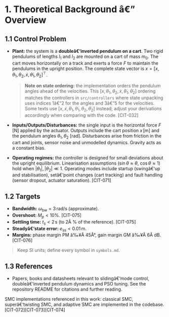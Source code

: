 ﻿# 1. Theoretical Background â€” Overview

## 1.1 Control Problem

- **Plant:** the system is a **doubleâ€‘inverted pendulum on a cart**.  Two
  rigid pendulums of lengths $l_1$ and $l_2$ are mounted on a cart of mass
  $m_0$.  The cart moves horizontally on a track and exerts a force $F$
  to maintain the pendulums in the upright position.  The complete state
  vector is $x=[x,\theta_1,\theta_2,\dot{x},\dot{\theta}_1,\dot{\theta}_2]^\top$.

  > **Note on state ordering:** the implementation orders the pendulum angles ahead of the velocities.  This $[x,\theta_1,\theta_2,\dot{x},\dot{\theta}_1,\dot{\theta}_2]$ ordering matches the controllers in `src/controllers` where state unpacking uses indices 1â€“2 for the angles and 3â€“5 for the velocities.  Some texts use $[x,\dot{x},\theta_1,\dot{\theta}_1,\theta_2,\dot{\theta}_2]$ instead; adjust your derivations accordingly when comparing with the code. [CIT-032]
- **Inputs/Outputs/Disturbances:** the single input is the horizontal force
  $F\,[\text{N}]$ applied by the actuator.  Outputs include the cart
  position $x\,[\text{m}]$ and the pendulum angles $\theta_1,\theta_2$
  $[\text{rad}]$.  Disturbances arise from friction in the cart and joints,
  sensor noise and unmodelled dynamics.  Gravity acts as a constant bias.
- **Operating regimes:** the controller is designed for small deviations
  about the upright equilibrium.  Linearisation assumptions ($\sin\theta\approx\theta$,
  $\cos\theta\approx1$) hold when $|\theta_1|,|\theta_2|\ll1$.  Operating
  modes include startup (swingâ€‘up and stabilisation), setâ€‘point changes
  (cart tracking) and fault handling (sensor dropout, actuator saturation). [CIT-071]

## 1.2 Targets

- **Bandwidth:** $\omega_{\mathrm{bw}} = 3\,\text{rad/s}$ (approximate).
- **Overshoot:** $M_p < 10\%$. [CIT-075]
- **Settling time:** $t_s < 2\,\text{s}$ (to 2Â % of the reference). [CIT-075]
- **Steadyâ€‘state error:** $e_{\mathrm{ss}} < 0.01\,\text{m}$.
- **Margins:** phase margin PM â‰¥Â 45Â°, gain margin GM â‰¥Â 6Â dB. [CIT-076]

> Keep SI units; define every symbol in `symbols.md`.

## 1.3 References

- Papers, books and datasheets relevant to slidingâ€‘mode control,
  doubleâ€‘inverted pendulum dynamics and PSO tuning.  See the repository
  README for citations and further reading.

SMC implementations referenced in this work: classical SMC, superâ€‘twisting SMC, and adaptive SMC are implemented in the codebase. [CIT-072][CIT-073][CIT-074]
